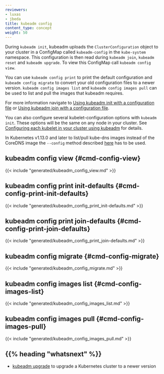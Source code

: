 ```yaml
---
reviewers:
- luxas
- jbeda
title: kubeadm config
content_type: concept
weight: 50
---
```


<!-- overview -->
During `kubeadm init`, kubeadm uploads the `ClusterConfiguration` object to your cluster
in a ConfigMap called `kubeadm-config` in the `kube-system` namespace. This configuration is then read during
`kubeadm join`, `kubeadm reset` and `kubeadm upgrade`. To view this ConfigMap call `kubeadm config view`.

You can use `kubeadm config print` to print the default configuration and `kubeadm config migrate` to
convert your old configuration files to a newer version. `kubeadm config images list` and
`kubeadm config images pull` can be used to list and pull the images that kubeadm requires.

For more information navigate to
[Using kubeadm init with a configuration file](/docs/reference/setup-tools/kubeadm/kubeadm-init/#config-file)
or [Using kubeadm join with a configuration file](/docs/reference/setup-tools/kubeadm/kubeadm-join/#config-file).

You can also configure several kubelet-configuration options with `kubeadm init`. These options will be the same on any node in your cluster. 
See [Configuring each kubelet in your cluster using kubeadm](/docs/setup/production-environment/tools/kubeadm/kubelet-integration/) for details.

In Kubernetes v1.13.0 and later to list/pull kube-dns images instead of the CoreDNS image
the `--config` method described [here](/docs/reference/setup-tools/kubeadm/kubeadm-init-phase/#cmd-phase-addon)
has to be used.

<!-- body -->
## kubeadm config view {#cmd-config-view}

{{< include "generated/kubeadm_config_view.md" >}}

## kubeadm config print init-defaults {#cmd-config-print-init-defaults}

{{< include "generated/kubeadm_config_print_init-defaults.md" >}}

## kubeadm config print join-defaults {#cmd-config-print-join-defaults}

{{< include "generated/kubeadm_config_print_join-defaults.md" >}}

## kubeadm config migrate {#cmd-config-migrate}

{{< include "generated/kubeadm_config_migrate.md" >}}

## kubeadm config images list {#cmd-config-images-list}

{{< include "generated/kubeadm_config_images_list.md" >}}

## kubeadm config images pull {#cmd-config-images-pull}

{{< include "generated/kubeadm_config_images_pull.md" >}}

## {{% heading "whatsnext" %}}

* [kubeadm upgrade](/docs/reference/setup-tools/kubeadm/kubeadm-upgrade/) to upgrade a Kubernetes cluster to a newer version
